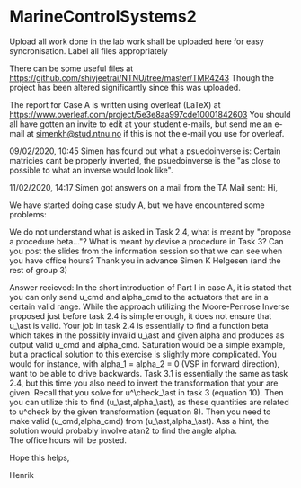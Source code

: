 # MarineControlSystems2
Upload all work done in the lab work shall be uploaded here for easy syncronisation. Label all files appropriately


There can be some useful files at https://github.com/shivjeetrai/NTNU/tree/master/TMR4243
Though the project has been altered significantly since this was uploaded.

The report for Case A is written using overleaf (LaTeX) at https://www.overleaf.com/project/5e3e8aa997cde10001842603
You should all have gotten an invite to edit at your student e-mails, but send me an e-mail at simenkh@stud.ntnu.no if this is not the e-mail you use for overleaf.



09/02/2020, 10:45 Simen has found out what a psuedoinverse is:
Certain matricies cant be properly inverted, the psuedoinverse is the "as close to possible to what an inverse would look like". 


11/02/2020, 14:17
Simen got answers on a mail from the TA
Mail sent:
Hi,

We have started doing case study A, but we have encountered some problems:

We do not understand what is asked in Task 2.4, what is meant by "propose a procedure beta..."?
What is meant by devise a procedure in Task 3?
Can you post the slides from the information session so that we can see when you have office hours?
Thank you in advance
Simen K Helgesen (and the rest of group 3)

Answer recieved:
In the short introduction of Part I in case A, it is stated that you can only send u_cmd and alpha_cmd to the actuators that are in a certain valid range. While the approach utilizing the Moore-Penrose Inverse proposed just before task 2.4 is simple enough, it does not ensure that u_\ast is valid. Your job in task 2.4 is essentially to find a function beta which takes in the possibly invalid u_\ast and given alpha and produces as output valid u_cmd and alpha_cmd. Saturation would be a simple example, but a practical solution to this exercise is slightly more complicated. You would for instance, with alpha_1 = alpha_2 = 0 (VSP in forward direction), want to be able to drive backwards.
Task 3.1 is essentially the same as task 2.4, but this time you also need to invert the transformation that your are given. Recall that you solve for u^\check_\ast in task 3 (equation 10). Then you can utilize this to find (u_\ast,alpha_\ast), as these quantities are related to u^check by the given transformation (equation 8). Then you need to make valid (u_cmd,alpha_cmd) from (u_\ast,alpha_\ast). Ass a hint, the solution would probably involve atan2 to find the angle alpha.  
The office hours will be posted.
 

Hope this helps,

 

Henrik

